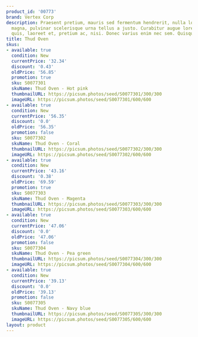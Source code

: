 ```yaml
---
product_id: '00773'
brand: Vertex Corp
description: Praesent pretium, mauris sed fermentum hendrerit, nulla lorem iaculis
  magna, pulvinar scelerisque urna tellus a justo. Curabitur augue lorem, dapibus
  quis, laoreet et, pretium ac, nisi. Donec varius enim nec sem. Quisque elit.
title: Thud Oven
skus:
- available: true
  condition: New
  currentPrice: '32.34'
  discount: '0.43'
  oldPrice: '56.85'
  promotion: true
  sku: S0077301
  skuName: Thud Oven - Hot pink
  thumbnailURL: https://picsum.photos/seed/S0077301/300/300
  imageURL: https://picsum.photos/seed/S0077301/600/600
- available: true
  condition: New
  currentPrice: '56.35'
  discount: '0.0'
  oldPrice: '56.35'
  promotion: false
  sku: S0077302
  skuName: Thud Oven - Coral
  thumbnailURL: https://picsum.photos/seed/S0077302/300/300
  imageURL: https://picsum.photos/seed/S0077302/600/600
- available: true
  condition: New
  currentPrice: '43.16'
  discount: '0.38'
  oldPrice: '69.59'
  promotion: true
  sku: S0077303
  skuName: Thud Oven - Magenta
  thumbnailURL: https://picsum.photos/seed/S0077303/300/300
  imageURL: https://picsum.photos/seed/S0077303/600/600
- available: true
  condition: New
  currentPrice: '47.06'
  discount: '0.0'
  oldPrice: '47.06'
  promotion: false
  sku: S0077304
  skuName: Thud Oven - Pea green
  thumbnailURL: https://picsum.photos/seed/S0077304/300/300
  imageURL: https://picsum.photos/seed/S0077304/600/600
- available: true
  condition: New
  currentPrice: '39.13'
  discount: '0.0'
  oldPrice: '39.13'
  promotion: false
  sku: S0077305
  skuName: Thud Oven - Navy blue
  thumbnailURL: https://picsum.photos/seed/S0077305/300/300
  imageURL: https://picsum.photos/seed/S0077305/600/600
layout: product
---
```

